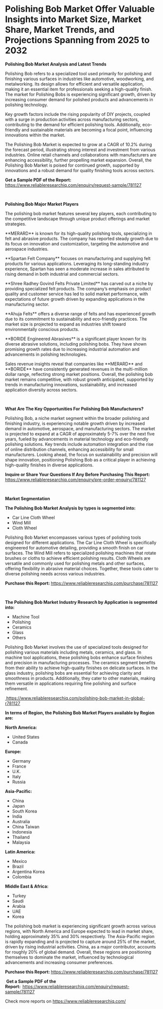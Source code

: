 <p><h1>Polishing Bob Market Offer Valuable Insights into Market Size, Market Share, Market Trends, and Projections Spanning from 2025 to 2032</h1></p><p><strong>Polishing Bob Market Analysis and Latest Trends</strong></p>
<p><p>Polishing Bob refers to a specialized tool used primarily for polishing and finishing various surfaces in industries like automotive, woodworking, and metalworking. Its design allows for efficient and versatile application, making it an essential item for professionals seeking a high-quality finish. The market for Polishing Bobs is experiencing significant growth, driven by increasing consumer demand for polished products and advancements in polishing technology. </p><p>Key growth factors include the rising popularity of DIY projects, coupled with a surge in production activities across manufacturing sectors, contributing to the demand for efficient polishing tools. Additionally, eco-friendly and sustainable materials are becoming a focal point, influencing innovations within the market. </p><p>The Polishing Bob Market is expected to grow at a CAGR of 10.2% during the forecast period, illustrating strong interest and investment from various industries. Online retail channels and collaborations with manufacturers are enhancing accessibility, further propelling market expansion. Overall, the Polishing Bob Market is poised for continued growth, supported by innovations and a robust demand for quality finishing tools across sectors.</p></p>
<p><strong>Get a Sample PDF of the Report:&nbsp;</strong> <a href="https://www.reliableresearchiq.com/enquiry/request-sample/781127?utm_campaign=2282&utm_medium=2&utm_source=Github&utm_content=ia&utm_term=26032025&utm_id=polishing-bob">https://www.reliableresearchiq.com/enquiry/request-sample/781127</a></p>
<p>&nbsp;</p>
<p><strong>Polishing Bob Major Market Players</strong></p>
<p><p>The polishing bob market features several key players, each contributing to the competitive landscape through unique product offerings and market strategies.</p><p>**MERARD** is known for its high-quality polishing tools, specializing in felt and abrasive products. The company has reported steady growth due to its focus on innovation and customization, targeting the automotive and aerospace industries.</p><p>**Spartan Felt Company** focuses on manufacturing and supplying felt products for various applications. Leveraging its long-standing industry experience, Spartan has seen a moderate increase in sales attributed to rising demand in both industrial and commercial sectors.</p><p>**Shree Radhey Govind Felts Private Limited** has carved out a niche by providing specialized felt products. The company’s emphasis on product quality and customer service has led to solid market performance, with expectations of future growth driven by expanding applications in the manufacturing sector.</p><p>**Ahuja Felts** offers a diverse range of felts and has experienced growth due to its commitment to sustainability and eco-friendly practices. The market size is projected to expand as industries shift toward environmentally conscious products.</p><p>**BORIDE Engineered Abrasives** is a significant player known for its diverse abrasive solutions, including polishing bobs. They have shown promising growth rates due to increasing industrial automation and advancements in polishing technologies.</p><p>Sales revenue insights reveal that companies like **MERARD** and **BORIDE** have consistently generated revenues in the multi-million dollar range, reflecting strong market positions. Overall, the polishing bob market remains competitive, with robust growth anticipated, supported by trends in manufacturing innovations, sustainability, and increased application diversity across sectors.</p></p>
<p>&nbsp;</p>
<p><strong>What Are The Key Opportunities For Polishing Bob Manufacturers?</strong></p>
<p><p>Polishing Bob, a niche market segment within the broader polishing and finishing industry, is experiencing notable growth driven by increased demand in automotive, aerospace, and manufacturing sectors. The market is projected to expand at a CAGR of approximately 5-7% over the next five years, fueled by advancements in material technology and eco-friendly polishing solutions. Key trends include automation integration and the rise of online distribution channels, enhancing accessibility for small manufacturers. Looking ahead, the focus on sustainability and precision will shape innovation, positioning Polishing Bob as a critical player in achieving high-quality finishes in diverse applications.</p></p>
<p><strong>Inquire or Share Your Questions If Any Before Purchasing This Report:</strong> <a href="https://www.reliableresearchiq.com/enquiry/pre-order-enquiry/781127?utm_campaign=2282&utm_medium=2&utm_source=Github&utm_content=ia&utm_term=26032025&utm_id=polishing-bob">https://www.reliableresearchiq.com/enquiry/pre-order-enquiry/781127</a></p>
<p>&nbsp;</p>
<p><strong>Market Segmentation</strong></p>
<p><strong>The Polishing Bob Market Analysis by types is segmented into:</strong></p>
<p><ul><li>Car Line Cloth Wheel</li><li>Wind Mill</li><li>Cloth Wheel</li></ul></p>
<p><p>Polishing Bob Market encompasses various types of polishing tools designed for different applications. The Car Line Cloth Wheel is specifically engineered for automotive detailing, providing a smooth finish on car surfaces. The Wind Mill refers to specialized polishing machines that rotate brushes or cloths to achieve efficient polishing results. Cloth Wheels are versatile and commonly used for polishing metals and other surfaces, offering flexibility in abrasive material choices. Together, these tools cater to diverse polishing needs across various industries.</p></p>
<p><strong>Purchase this Report:&nbsp;</strong><a href="https://www.reliableresearchiq.com/purchase/781127?utm_campaign=2282&utm_medium=2&utm_source=Github&utm_content=ia&utm_term=26032025&utm_id=polishing-bob">https://www.reliableresearchiq.com/purchase/781127</a></p>
<p>&nbsp;</p>
<p><strong>The Polishing Bob Market Industry Research by Application is segmented into:</strong></p>
<p><ul><li>Machine Tool</li><li>Polishing</li><li>Ceramics</li><li>Glass</li><li>Others</li></ul></p>
<p><p>Polishing Bob Market involves the use of specialized tools designed for polishing various materials including metals, ceramics, and glass. In machine tool applications, these polishing bobs enhance surface finishes and precision in manufacturing processes. The ceramics segment benefits from their ability to achieve high-quality finishes on delicate surfaces. In the glass industry, polishing bobs are essential for achieving clarity and smoothness in products. Additionally, they cater to other materials, making them versatile in applications requiring fine polishing and surface refinement.</p></p>
<p><a href="https://www.reliableresearchiq.com/polishing-bob-market-in-global-r781127?utm_campaign=2282&utm_medium=2&utm_source=Github&utm_content=ia&utm_term=26032025&utm_id=polishing-bob">&nbsp;https://www.reliableresearchiq.com/polishing-bob-market-in-global-r781127</a></p>
<p><strong>In terms of Region, the Polishing Bob Market Players available by Region are:</strong></p>
<p>
    <p> <strong> North America: </strong>
        <ul>
            <li>United States</li>
            <li>Canada</li>
        </ul>
        </p> 
    <p> <strong> Europe: </strong>
        <ul>
            <li>Germany</li>
            <li>France</li>
            <li>U.K.</li>
            <li>Italy</li>
            <li>Russia</li>
        </ul>
        </p> 
    <p> <strong> Asia-Pacific: </strong>
        <ul>
            <li>China</li>
            <li>Japan</li>
            <li>South Korea</li>
            <li>India</li>
            <li>Australia</li>
            <li>China Taiwan</li>
            <li>Indonesia</li>
            <li>Thailand</li>
            <li>Malaysia</li>
        </ul>
        </p> 
    <p> <strong> Latin America: </strong>
        <ul>
            <li>Mexico</li>
            <li>Brazil</li>
            <li>Argentina Korea</li>
            <li>Colombia</li>
        </ul>
        </p> 
    <p> <strong> Middle East & Africa: </strong>
        <ul>
            <li>Turkey</li>
            <li>Saudi</li>
            <li>Arabia</li>
            <li>UAE</li>
            <li>Korea</li>
        </ul>
    </p>
    </p>
<p><p>The polishing bob market is experiencing significant growth across various regions, with North America and Europe expected to lead in market share, holding approximately 35% and 30% respectively. The Asia-Pacific region is rapidly expanding and is projected to capture around 25% of the market, driven by rising industrial activities. China, as a major contributor, accounts for roughly 20% of global demand. Overall, these regions are positioning themselves to dominate the market, influenced by technological advancements and increasing consumer preferences.</p></p>
<p><strong>Purchase this Report: </strong><a href="https://www.reliableresearchiq.com/purchase/781127?utm_campaign=2282&utm_medium=2&utm_source=Github&utm_content=ia&utm_term=26032025&utm_id=polishing-bob">https://www.reliableresearchiq.com/purchase/781127</a></p>
<p>&nbsp;<strong>Get a Sample PDF of the Report:&nbsp;&nbsp;</strong><a href="https://www.reliableresearchiq.com/enquiry/request-sample/781127?utm_campaign=2282&utm_medium=2&utm_source=Github&utm_content=ia&utm_term=26032025&utm_id=polishing-bob">https://www.reliableresearchiq.com/enquiry/request-sample/781127</a></p>
<p><strong></strong></p>
<p>Check more reports on <a href="https://www.reliableresearchiq.com/?utm_campaign=2282&utm_medium=2&utm_source=Github&utm_content=ia&utm_term=26032025&utm_id=polishing-bob">https://www.reliableresearchiq.com/</a></p>